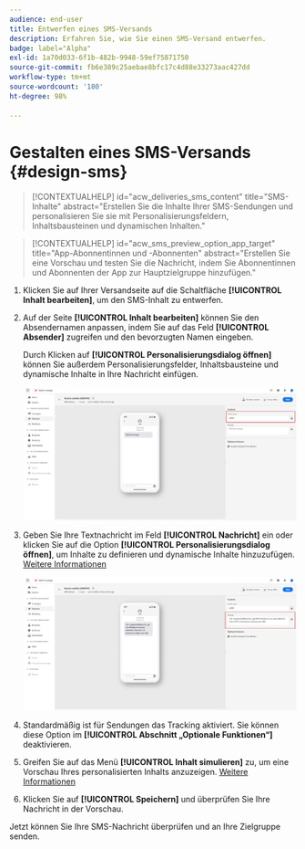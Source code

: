 ```yaml
---
audience: end-user
title: Entwerfen eines SMS-Versands
description: Erfahren Sie, wie Sie einen SMS-Versand entwerfen.
badge: label="Alpha"
exl-id: 1a70d033-6f1b-482b-9948-59ef75871750
source-git-commit: fb6e389c25aebae8bfc17c4d88e33273aac427dd
workflow-type: tm+mt
source-wordcount: '180'
ht-degree: 98%

---
```


# Gestalten eines SMS-Versands {#design-sms}

>[!CONTEXTUALHELP]
>id="acw_deliveries_sms_content"
>title="SMS-Inhalte"
>abstract="Erstellen Sie die Inhalte Ihrer SMS-Sendungen und personalisieren Sie sie mit Personalisierungsfeldern, Inhaltsbausteinen und dynamischen Inhalten."

>[!CONTEXTUALHELP]
>id="acw_sms_preview_option_app_target"
>title="App-Abonnentinnen und -Abonnenten"
>abstract="Erstellen Sie eine Vorschau und testen Sie die Nachricht, indem Sie Abonnentinnen und Abonnenten der App zur Hauptzielgruppe hinzufügen."

1. Klicken Sie auf Ihrer Versandseite auf die Schaltfläche **[!UICONTROL Inhalt bearbeiten]**, um den SMS-Inhalt zu entwerfen.

1. Auf der Seite **[!UICONTROL Inhalt bearbeiten]** können Sie den Absendernamen anpassen, indem Sie auf das Feld **[!UICONTROL Absender]** zugreifen und den bevorzugten Namen eingeben.

   Durch Klicken auf **[!UICONTROL Personalisierungsdialog öffnen]** können Sie außerdem Personalisierungsfelder, Inhaltsbausteine und dynamische Inhalte in Ihre Nachricht einfügen.

   ![](assets/sms_content_1.png)

1. Geben Sie Ihre Textnachricht im Feld **[!UICONTROL Nachricht]** ein oder klicken Sie auf die Option **[!UICONTROL Personalisierungsdialog öffnen]**, um Inhalte zu definieren und dynamische Inhalte hinzuzufügen. [Weitere Informationen](../personalization/gs-personalization.md)

   ![](assets/sms_content_2.png)

1. Standardmäßig ist für Sendungen das Tracking aktiviert. Sie können diese Option im **[!UICONTROL Abschnitt „Optionale Funktionen“]** deaktivieren.

1. Greifen Sie auf das Menü **[!UICONTROL Inhalt simulieren]** zu, um eine Vorschau Ihres personalisierten Inhalts anzuzeigen. [Weitere Informationen](send-sms.md#preview-sms)

1. Klicken Sie auf **[!UICONTROL Speichern]** und überprüfen Sie Ihre Nachricht in der Vorschau.

Jetzt können Sie Ihre SMS-Nachricht überprüfen und an Ihre Zielgruppe senden.
